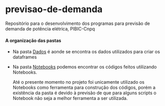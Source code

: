 # previsao-de-demanda
Repositório para o desenvolvimento dos programas para previsão de demanda de potência elétrica, PIBIC-Cnpq

#### A organização das pastas

- Na pasta [Dados](https://github.com/V-kr0pt/previsao-de-demanda/tree/main/Dados "Clique para acessar a pasta") é aonde se encontra os dados utilizados para criar os dataframes

- Na pasta [Notebooks](https://github.com/V-kr0pt/previsao-de-demanda/tree/main/Notebooks "Clique para acessar a pasta") podemos encontrar os códigos feitos utilizando Notebooks. 

  

  Até o presente momento no projeto foi unicamente utilizado os Notebooks como ferramenta para construção dos códigos, porém a existência da pasta é devido à previsão de que para alguns scripts o Notebook não seja a melhor ferramenta a ser utilizada. 